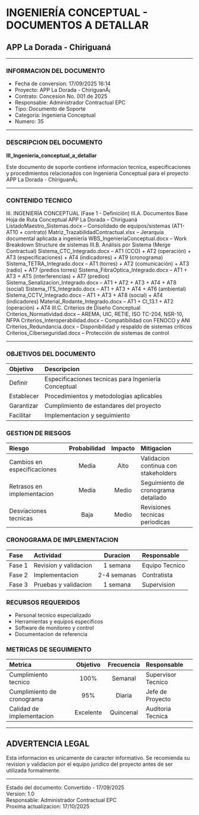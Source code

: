 ﻿# INGENIERÍA CONCEPTUAL - DOCUMENTOS A DETALLAR
## APP La Dorada - Chiriguaná

---

### INFORMACION DEL DOCUMENTO
- Fecha de conversion: 17/09/2025 16:14
- Proyecto: APP La Dorada - ChiriguanÃ¡
- Contrato: Concesion No. 001 de 2025
- Responsable: Administrador Contractual EPC
- Tipo: Documento de Soporte
- Categoria: Ingenieria Conceptual
- Numero: 35

---

### DESCRIPCION DEL DOCUMENTO

**III_Ingenieria_conceptual_a_detallar**

Este documento de soporte contiene informacion tecnica, especificaciones y procedimientos relacionados con Ingenieria Conceptual para el proyecto APP La Dorada - ChiriguanÃ¡.

---

### CONTENIDO TECNICO

III. INGENIERÍA CONCEPTUAL (Fase 1 - Definición)
III.A. Documentos Base
Hoja de Ruta Conceptual APP La Dorada – Chiriguaná
ListadoMaestro_Sistemas.docx – Consolidado de equipos/sistemas (AT1-AT10 + contrato)
Matriz_TrazabilidadContractual.xlsx – Jerarquía documental aplicada a ingeniería
WBS_IngenieriaConceptual.docx – Work Breakdown Structure de sistemas
III.B. Análisis por Sistema (Merge Contractual)
Sistema_CTC_Integrado.docx – AT1 (CCO) + AT2 (operación) + AT3 (especificaciones) + AT4 (indicadores) + AT9 (cronograma)
Sistema_TETRA_Integrado.docx – AT1 (torres) + AT2 (comunicación) + AT3 (radio) + AT7 (predios torres)
Sistema_FibraOptica_Integrado.docx – AT1 + AT3 + AT5 (interferencias) + AT7 (predios)
Sistema_Senalizacion_Integrado.docx – AT1 + AT2 + AT3 + AT4 + AT8 (social)
Sistema_ITS_Integrado.docx – AT1 + AT3 + AT4 + AT6 (ambiental)
Sistema_CCTV_Integrado.docx – AT1 + AT3 + AT8 (social) + AT4 (indicadores)
Material_Rodante_Integrado.docx – AT1 + Cl_13.1 + AT2 (operación) + AT4
III.C. Criterios de Diseño Conceptual
Criterios_Normatividad.docx – AREMA, UIC, RETIE, ISO TC-204, NSR-10, NFPA
Criterios_Interoperabilidad.docx – Compatibilidad con FENOCO y ANI
Criterios_Redundancia.docx – Disponibilidad y respaldo de sistemas críticos
Criterios_Ciberseguridad.docx – Protección de sistemas de control



---

### OBJETIVOS DEL DOCUMENTO

| Objetivo | Descripcion |
|:---|:---|
| Definir | Especificaciones tecnicas para Ingenieria Conceptual |
| Establecer | Procedimientos y metodologias aplicables |
| Garantizar | Cumplimiento de estandares del proyecto |
| Facilitar | Implementacion y seguimiento |

### GESTION DE RIESGOS

| Riesgo | Probabilidad | Impacto | Mitigacion |
|:---|:---:|:---:|:---|
| Cambios en especificaciones | Media | Alto | Validacion continua con stakeholders |
| Retrasos en implementacion | Media | Medio | Seguimiento de cronograma detallado |
| Desviaciones tecnicas | Baja | Medio | Revisiones tecnicas periodicas |

### CRONOGRAMA DE IMPLEMENTACION

| Fase | Actividad | Duracion | Responsable |
|:---|:---|:---:|:---|
| Fase 1 | Revision y validacion | 1 semana | Equipo Tecnico |
| Fase 2 | Implementacion | 2-4 semanas | Contratista |
| Fase 3 | Pruebas y validacion | 1 semana | Supervision |

### RECURSOS REQUERIDOS

- Personal tecnico especializado
- Herramientas y equipos especificos
- Software de monitoreo y control
- Documentacion de referencia

### METRICAS DE SEGUIMIENTO

| Metrica | Objetivo | Frecuencia | Responsable |
|:---|:---:|:---:|:---|
| Cumplimiento tecnico | 100% | Semanal | Supervisor Tecnico |
| Cumplimiento de cronograma | 95% | Diaria | Jefe de Proyecto |
| Calidad de implementacion | Excelente | Quincenal | Auditoria Tecnica |

---

## ADVERTENCIA LEGAL

Esta informacion es unicamente de caracter informativo. Se recomienda su revision y validacion por el equipo juridico del proyecto antes de ser utilizada formalmente.

---

Estado del documento: Convertido - 17/09/2025  
Version: 1.0  
Responsable: Administrador Contractual EPC  
Proxima actualizacion: 17/10/2025
